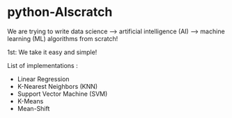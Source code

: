 # python-AIscratch
We are trying to write data science --> artificial intelligence (AI) --> machine learning (ML) algorithms from scratch!

1st: We take it easy and simple! 

List of implementations :
* Linear Regression
* K-Nearest Neighbors (KNN)
* Support Vector Machine (SVM)
* K-Means
* Mean-Shift
